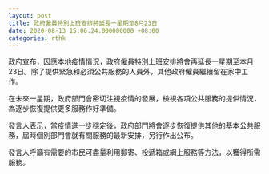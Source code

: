 ```yaml
---
layout: post
title: 政府僱員特別上班安排將延長一星期至8月23日
date: 2020-08-13 15:06:24.000000000 +08:00
categories: rthk
---
```


政府宣布，因應本地疫情情況，政府僱員特別上班安排將會再延長一星期至本月23日。除了提供緊急和必須公共服務的人員外，其他政府僱員繼續留在家中工作。

在未來一星期，政府部門會密切注視疫情的發展，檢視各項公共服務的提供情況，為逐步恢復提供更多服務作好準備。

發言人表示，當疫情進一步穩定後，政府部門將會逐步恢復提供其他的基本公共服務，屆時個別部門會就有關服務的最新安排，另行作出公布。

發言人呼籲有需要的市民可盡量利用郵寄、投遞箱或網上服務等方法，以獲得所需服務。
